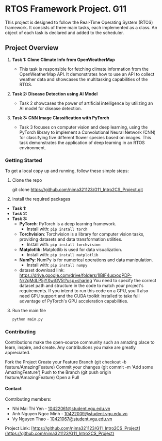 
# RTOS Framework Project. G11 

This project is designed to follow the Real-Time Operating System (RTOS) framework. It consists of three main tasks, each implemented as a class. An object of each task is declared and added to the scheduler.

## Project Overview

1. **Task 1: Clone Climate Info from OpenWeatherMap**
   - This task is responsible for fetching climate information from the OpenWeatherMap API. It demonstrates how to use an API to collect weather data and showcases the multitasking capabilities of the RTOS.

2. **Task 2: Disease Detection using AI Model**
   - Task 2 showcases the power of artificial intelligence by utilizing an AI model for disease detection. 

3. **Task 3: CNN Image Classification with PyTorch**
   - Task 3 focuses on computer vision and deep learning, using the PyTorch library to implement a Convolutional Neural Network (CNN) for classifying five different flower species based on images. This task demonstrates the application of deep learning in an RTOS environment.

### Getting Started

To get a local copy up and running, follow these simple steps:

1. Clone the repo
  
   git clone https://github.com/nima321123/G11_Intro2CS_Project.git
  

2. Install the required packages

- **Task 1:**
- **Task 2:**
- **Task 3:**
  - **PyTorch**: PyTorch is a deep learning framework.
    - Install with: `pip install torch`
  - **Torchvision**: Torchvision is a library for computer vision tasks, providing datasets and data transformation utilities.
    - Install with: `pip install torchvision`
  - **Matplotlib**: Matplotlib is used for data visualization.
    - Install with: `pip install matplotlib`
  - **NumPy**: NumPy is for numerical operations and data manipulation.
    - Install with: `pip install numpy`
  - dataset download link: https://drive.google.com/drive/folders/1lBIF4usxogPDP-Nr2qMdLP5jYXwiGV5t?usp=sharing
You need to specify the correct dataset path and structure in the code to match your project's requirements. If you intend to run this code on a GPU, you'll also need GPU support and the CUDA toolkit installed to take full advantage of PyTorch's GPU acceleration capabilities.

3. Run the main file
   ```sh
   python main.py
   ```
### Contributing

Contributions make the open-source community such an amazing place to learn, inspire, and create. Any contributions you make are greatly appreciated.

Fork the Project
Create your Feature Branch (git checkout -b feature/AmazingFeature)
Commit your changes (git commit -m 'Add some AmazingFeature')
Push to the Branch (git push origin feature/AmazingFeature)
Open a Pull 

#### Contact

Contributing members:

- Nhi Mai Thi Yen - 10422061@student.vgu.edu.vn
- Anh Nguyen Ngoc Minh - 10422009@student.vgu.edu.vn
- Vy Nguyen Thao - 10421067@student.vgu.edu.vn

Project Link: [https://github.com/nima321123/G11_Intro2CS_Project](https://github.com/nima321123/G11_Intro2CS_Project)

